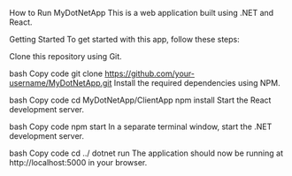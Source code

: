 
How to Run
MyDotNetApp
This is a web application built using .NET and React.

Getting Started
To get started with this app, follow these steps:

Clone this repository using Git.

bash
Copy code
git clone https://github.com/your-username/MyDotNetApp.git
Install the required dependencies using NPM.

bash
Copy code
cd MyDotNetApp/ClientApp
npm install
Start the React development server.

bash
Copy code
npm start
In a separate terminal window, start the .NET development server.

bash
Copy code
cd ../
dotnet run
The application should now be running at http://localhost:5000 in your browser.

